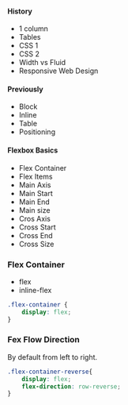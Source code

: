 #### History

- 1 column
- Tables
- CSS 1
- CSS 2
- Width vs Fluid
- Responsive Web Design

#### Previously

- Block
- Inline
- Table
- Positioning

#### Flexbox Basics

- Flex Container
- Flex Items
- Main Axis
- Main Start
- Main End
- Main size
- Cros Axis
- Cross Start
- Cross End
- Cross Size

### Flex Container

- flex
- inline-flex

```css
.flex-container {
    display: flex;
}
```

### Fex Flow Direction 

By default from left to right.

```css
.flex-container-reverse{
    display: flex;
    flex-direction: row-reverse;
}
```